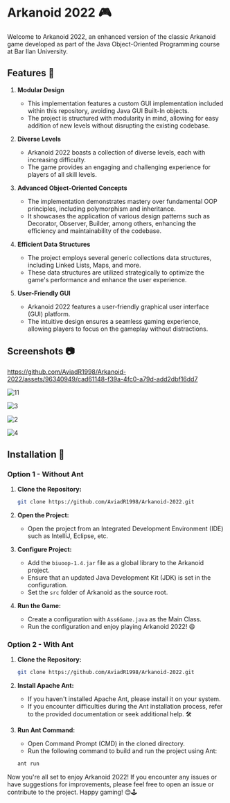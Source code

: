 # Arkanoid 2022 🎮

Welcome to Arkanoid 2022, an enhanced version of the classic Arkanoid game developed as part of the Java Object-Oriented Programming course at Bar Ilan University.

## Features 🌟

1. **Modular Design**
   - This implementation features a custom GUI implementation included within this repository, avoiding Java GUI Built-In objects.
   - The project is structured with modularity in mind, allowing for easy addition of new levels without disrupting the existing codebase.

2. **Diverse Levels**
   - Arkanoid 2022 boasts a collection of diverse levels, each with increasing difficulty.
   - The game provides an engaging and challenging experience for players of all skill levels.

3. **Advanced Object-Oriented Concepts**
   - The implementation demonstrates mastery over fundamental OOP principles, including polymorphism and inheritance.
   - It showcases the application of various design patterns such as Decorator, Observer, Builder, among others, enhancing the efficiency and maintainability of the codebase.

4. **Efficient Data Structures**
   - The project employs several generic collections data structures, including Linked Lists, Maps, and more.
   - These data structures are utilized strategically to optimize the game's performance and enhance the user experience.

5. **User-Friendly GUI**
   - Arkanoid 2022 features a user-friendly graphical user interface (GUI) platform.
   - The intuitive design ensures a seamless gaming experience, allowing players to focus on the gameplay without distractions.


## Screenshots :camera:

https://github.com/AviadR1998/Arkanoid-2022/assets/96340949/cad61148-f39a-4fc0-a79d-add2dbf16dd7


![11](https://github.com/AviadR1998/Arkanoid-2022/assets/96340949/38c66bec-f253-441f-bce0-3503c049c9e6)

![3](https://github.com/AviadR1998/Arkanoid-2022/assets/96340949/719bd406-1eaf-44c4-b0a8-489887f1291c)


![2](https://github.com/AviadR1998/Arkanoid-2022/assets/96340949/ddd524e5-b4e0-46a0-b973-72aad1a337f0)

![4](https://github.com/AviadR1998/Arkanoid-2022/assets/96340949/9b11de9d-b846-48cf-a648-3d239a0c7773)


## Installation 🚀

### Option 1 - Without Ant

1. **Clone the Repository:**
   ```bash
   git clone https://github.com/AviadR1998/Arkanoid-2022.git
   ```

2. **Open the Project:**
   - Open the project from an Integrated Development Environment (IDE) such as IntelliJ, Eclipse, etc.

3. **Configure Project:**
   - Add the `biuoop-1.4.jar` file as a global library to the Arkanoid project.
   - Ensure that an updated Java Development Kit (JDK) is set in the configuration.
   - Set the `src` folder of Arkanoid as the source root.

4. **Run the Game:**
   - Create a configuration with `Ass6Game.java` as the Main Class.
   - Run the configuration and enjoy playing Arkanoid 2022! 😄

### Option 2 - With Ant

1. **Clone the Repository:**
   ```bash
   git clone https://github.com/AviadR1998/Arkanoid-2022.git
   ```

2. **Install Apache Ant:**
   - If you haven't installed Apache Ant, please install it on your system.
   - If you encounter difficulties during the Ant installation process, refer to the provided documentation or seek additional help. 🛠️

3. **Run Ant Command:**
   - Open Command Prompt (CMD) in the cloned directory.
   - Run the following command to build and run the project using Ant:
   ```bash
   ant run
   ```

Now you're all set to enjoy Arkanoid 2022! If you encounter any issues or have suggestions for improvements, please feel free to open an issue or contribute to the project. Happy gaming! 😊🕹️
